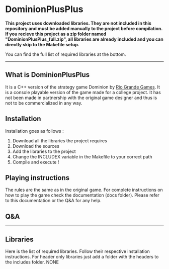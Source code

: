 

# DominionPlusPlus

__This project uses downloaded libraries. They are not included in this repository and must be added manually to the project before compilation. 
If you recieve this project as a zip folder named "DominionPlusPlus_full.zip", all libraries are already included and you can directly skip to the Makefile setup.__

You can find the full list of required libraries at the bottom.

---

## What is DominionPlusPlus

It is a C++ version of the strategy game Dominion by [Rio Grande Games](https://www.riograndegames.com/). It is a console playable version of the game made for a college project. It has not been made in partnership with the original game designer and thus is not to be commercialized in any way.

## Installation

Installation goes as follows : 

1) Download all the libraries the project requires
2) Download the sources 
3) Add the libraries to the project
4) Change the INCLUDEX variable in the Makefile to your correct path
5) Compile and execute !

## Playing instructions

The rules are the same as in the original game. For complete instructions on how to play the game check the documentation (docs folder). Please refer to this documentation or the Q&A for any help.

## Q&A



---

## Libraries 

Here is the list of required libraries. Follow their respective installation instructions. For header only libraries just add a folder with the headers to the includes folder.
  NONE
